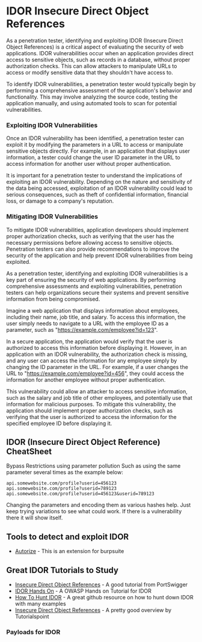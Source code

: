 # IDOR Insecure Direct Object References

As a penetration tester, identifying and exploiting IDOR (Insecure Direct Object References) is a critical aspect of evaluating the security of web applications. IDOR vulnerabilities occur when an application provides direct access to sensitive objects, such as records in a database, without proper authorization checks. This can allow attackers to manipulate URLs to access or modify sensitive data that they shouldn't have access to.

To identify IDOR vulnerabilities, a penetration tester would typically begin by performing a comprehensive assessment of the application's behavior and functionality. This may involve analyzing the source code, testing the application manually, and using automated tools to scan for potential vulnerabilities.

### Exploiting IDOR Vulnerabilities

Once an IDOR vulnerability has been identified, a penetration tester can exploit it by modifying the parameters in a URL to access or manipulate sensitive objects directly. For example, in an application that displays user information, a tester could change the user ID parameter in the URL to access information for another user without proper authentication.

It is important for a penetration tester to understand the implications of exploiting an IDOR vulnerability. Depending on the nature and sensitivity of the data being accessed, exploitation of an IDOR vulnerability could lead to serious consequences, such as theft of confidential information, financial loss, or damage to a company's reputation.

### Mitigating IDOR Vulnerabilities

To mitigate IDOR vulnerabilities, application developers should implement proper authorization checks, such as verifying that the user has the necessary permissions before allowing access to sensitive objects. Penetration testers can also provide recommendations to improve the security of the application and help prevent IDOR vulnerabilities from being exploited.

As a penetration tester, identifying and exploiting IDOR vulnerabilities is a key part of ensuring the security of web applications. By performing comprehensive assessments and exploiting vulnerabilities, penetration testers can help organizations secure their systems and prevent sensitive information from being compromised.

Imagine a web application that displays information about employees, including their name, job title, and salary. To access this information, the user simply needs to navigate to a URL with the employee ID as a parameter, such as "https://example.com/employee?id=123".

In a secure application, the application would verify that the user is authorized to access this information before displaying it. However, in an application with an IDOR vulnerability, the authorization check is missing, and any user can access the information for any employee simply by changing the ID parameter in the URL. For example, if a user changes the URL to "https://example.com/employee?id=456", they could access the information for another employee without proper authentication.

This vulnerability could allow an attacker to access sensitive information, such as the salary and job title of other employees, and potentially use that information for malicious purposes. To mitigate this vulnerability, the application should implement proper authorization checks, such as verifying that the user is authorized to access the information for the specified employee ID before displaying it.

## IDOR (Insecure Direct Object Reference) CheatSheet
Bypass Restrictions using parameter pollution
Such as using the same parameter several times as the example below:

```
api.somewebsite.com/profile?userid=456123
api.somewebsite.com/profile?userid=789123
api.somewebsite.com/profile?userid=456123&userid=789123

```
Changing the parameters and encoding them as various hashes help. Just keep trying variations to see what could work. If there is a vulnerability there it will show itself.

## Tools to detect and exploit IDOR
* [Autorize](https://portswigger.net/bappstore/f9bbac8c4acf4aefa4d7dc92a991af2f) - This is an extension for burpsuite

## Great IDOR Tutorials to Study
* [Insecure Direct Object References](https://portswigger.net/web-security/access-control/idor) - A good tutorial from PortSwigger
* [IDOR Hands On](https://thehackerish.com/idor-tutorial-hands-on-owasp-top-10-training/) - A OWASP Hands on Tutorial for IDOR
* [How To Hunt IDOR](https://github.com/KathanP19/HowToHunt/blob/master/IDOR/IDOR.md) - A great github resource on how to hunt down IDOR with many examples
* [Insecure Direct Object References](https://www.google.com/search?client=firefox-b-1-d&q=IDOR+Tutorials#ip=1) - A pretty good overview by Tutorialspoint

### Payloads for IDOR




